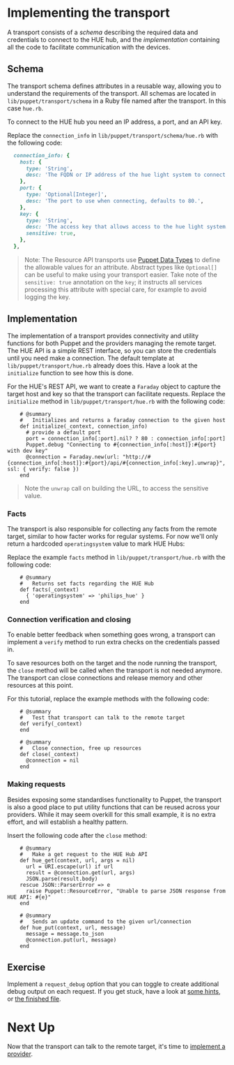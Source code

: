 # Implementing the transport

A transport consists of a *schema* describing the required data and credentials to connect to the HUE hub, and the *implementation* containing all the code to facilitate communication with the devices.

## Schema

The transport schema defines attributes in a reusable way, allowing you to understand the requirements of the transport. All schemas are located in `lib/puppet/transport/schema` in a Ruby file named after the transport. In this case `hue.rb`.

To connect to the HUE hub you need an IP address, a port, and an API key.

Replace the `connection_info` in `lib/puppet/transport/schema/hue.rb` with the following code:

```ruby
  connection_info: {
    host: {
      type: 'String',
      desc: 'The FQDN or IP address of the hue light system to connect to.',
    },
    port: {
      type: 'Optional[Integer]',
      desc: 'The port to use when connecting, defaults to 80.',
    },
    key: {
      type: 'String',
      desc: 'The access key that allows access to the hue light system.',
      sensitive: true,
    },
  },
```

> Note: The Resource API transports use [Puppet Data Types](https://puppet.com/docs/puppet/5.3/lang_data_type.html#core-data-types) to define the allowable values for an attribute. Abstract types like `Optional[]` can be useful to make using your transport easier. Take note of the `sensitive: true` annotation on the `key`; it instructs all services processing this attribute with special care, for example to avoid logging the key.


## Implementation

The implementation of a transport provides connectivity and utility functions for both Puppet and the providers managing the remote target. The HUE API is a simple REST interface, so you can store the credentials until you need make a connection. The default template at `lib/puppet/transport/hue.rb` already does this. Have a look at the `initialize` function to see how this is done.

For the HUE's REST API, we want to create a `Faraday` object to capture the target host and key so that the transport can facilitate requests. Replace the `initialize` method in `lib/puppet/transport/hue.rb` with the following code:

<!-- TODO: do we really need this? -- probably not ```
    # @summary
    #   Expose the `Faraday` object connected to the hub
    attr_reader :connection

```-->
```
    # @summary
    #   Initializes and returns a faraday connection to the given host
    def initialize(_context, connection_info)
      # provide a default port
      port = connection_info[:port].nil? ? 80 : connection_info[:port]
      Puppet.debug "Connecting to #{connection_info[:host]}:#{port} with dev key"
      @connection = Faraday.new(url: "http://#{connection_info[:host]}:#{port}/api/#{connection_info[:key].unwrap}", ssl: { verify: false })
    end
```

> Note the `unwrap` call on building the URL, to access the sensitive value.

### Facts

The transport is also responsible for collecting any facts from the remote target, similar to how facter works for regular systems. For now we'll only return a hardcoded `operatingsystem` value to mark HUE Hubs:

Replace the example `facts` method in `lib/puppet/transport/hue.rb` with the following code:

```
    # @summary
    #   Returns set facts regarding the HUE Hub
    def facts(_context)
      { 'operatingsystem' => 'philips_hue' }
    end
```

### Connection verification and closing

To enable better feedback when something goes wrong, a transport can implement a `verify` method to run extra checks on the credentials passed in.

To save resources both on the target and the node running the transport, the `close` method will be called when the transport is not needed anymore. The transport can close connections and release memory and other resources at this point.

For this tutorial, replace the example methods with the following code:

```
    # @summary
    #   Test that transport can talk to the remote target
    def verify(_context)
    end

    # @summary
    #   Close connection, free up resources
    def close(_context)
      @connection = nil
    end
```

### Making requests

Besides exposing some standardises functionality to Puppet, the transport is also a good place to put utility functions that can be reused across your providers. While it may seem overkill for this small example, it is no extra effort, and will establish a healthy pattern.

Insert the following code after the `close` method:

```
    # @summary
    #   Make a get request to the HUE Hub API
    def hue_get(context, url, args = nil)
      url = URI.escape(url) if url
      result = @connection.get(url, args)
      JSON.parse(result.body)
    rescue JSON::ParserError => e
      raise Puppet::ResourceError, "Unable to parse JSON response from HUE API: #{e}"
    end

    # @summary
    #   Sends an update command to the given url/connection
    def hue_put(context, url, message)
      message = message.to_json
      @connection.put(url, message)
    end
```

## Exercise

Implement a `request_debug` option that you can toggle to create additional debug output on each request. If you get stuck, have a look at [some hints](./05-implementing-the-transport-hints.md), or [the finished file](TODO).


# Next Up

Now that the transport can talk to the remote target, it's time to [implement a provider](./06-implementing-the-provider.md).
